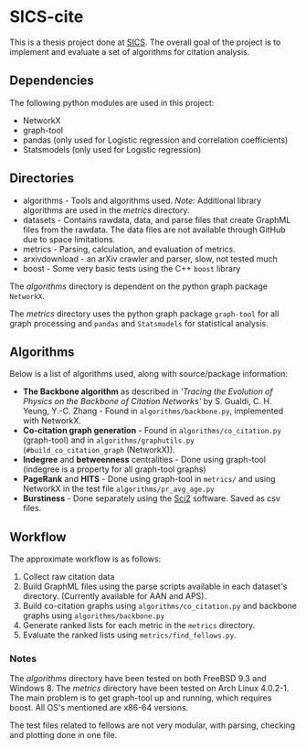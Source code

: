 # SICS-cite

This is a thesis project done at [SICS](https://www.sics.se/). The overall goal of the project is to implement and evaluate a set of algorithms for citation analysis.

## Dependencies
The following python modules are used in this project:
* NetworkX
* graph-tool
* pandas (only used for Logistic regression and correlation coefficients)
* Statsmodels (only used for Logistic regression)

## Directories

* algorithms - Tools and algorithms used. *Note:* Additional library algorithms are used in the *metrics* directory.
* datasets - Contains rawdata, data, and parse files that create GraphML files from the rawdata. The data files are not available through GitHub due to space limitations.
* metrics - Parsing, calculation, and evaluation of metrics. 
* arxivdownload - an arXiv crawler and parser, slow, not tested much
* boost - Some very basic tests using the C++ `boost` library

The *algorithms* directory is dependent on the python graph package `NetworkX`.

The *metrics* directory uses the python graph package `graph-tool` for all graph processing and `pandas` and `Statsmodels` for statistical analysis.

## Algorithms
Below is a list of algorithms used, along with source/package information:

* **The Backbone algorithm** as described in *'Tracing the Evolution of Physics on the Backbone of Citation Networks'*
by S. Gualdi, C. H. Yeung, Y.-C. Zhang - Found in `algorithms/backbone.py`, implemented with NetworkX.
* **Co-citation graph generation** - Found in `algorithms/co_citation.py` (graph-tool) and in `algorithms/graphutils.py` (`#build_co_citation_graph` (NetworkX)).
* **Indegree** and **betweenness** centralities - Done using graph-tool (indegree is a property for all graph-tool graphs)
* **PageRank** and **HITS** - Done using graph-tool in `metrics/` and using NetworkX in the test file `algorithms/pr_avg_age.py`
* **Burstiness** - Done separately using the [Sci2](https://sci2.cns.iu.edu/) software. Saved as csv files.

## Workflow
The approximate workflow is as follows:

1. Collect raw citation data
2. Build GraphML files using the parse scripts available in each dataset's directory. (Currently available for AAN and APS).
3. Build co-citation graphs using `algorithms/co_citation.py` and backbone graphs using `algorithms/backbone.py`
4. Generate ranked lists for each metric in the `metrics` directory.
5. Evaluate the ranked lists using `metrics/find_fellows.py`.

### Notes
The *algorithms* directory have been tested on both FreeBSD 9.3 and Windows 8.
The *metrics* directory have been tested on Arch Linux 4.0.2-1. The main problem is to get graph-tool up and running, which requires boost.
All OS's mentioned are x86-64 versions.

The test files related to fellows are not very modular, with parsing, checking and plotting done in one file.
